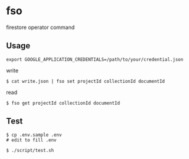 # fso

firestore operator command

## Usage


```
export GOOGLE_APPLICATION_CREDENTIALS=/path/to/your/credential.json
```

write

```shell-session
$ cat write.json | fso set projectId collectionId documentId
```

read

```shell-session
$ fso get projectId collectionId documentId
```


## Test

```
$ cp .env.sample .env
# edit to fill .env

$ ./script/test.sh
```


